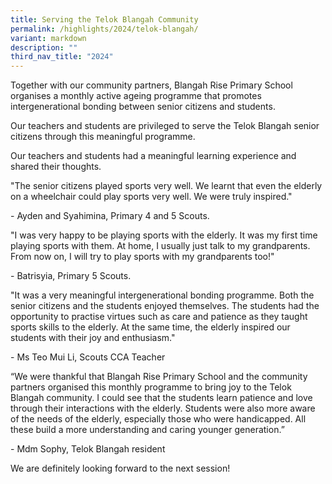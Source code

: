 ```yaml
---
title: Serving the Telok Blangah Community
permalink: /highlights/2024/telok-blangah/
variant: markdown
description: ""
third_nav_title: "2024"
---
```

<p>Together with our community partners, Blangah Rise Primary School organises
a monthly active ageing programme that promotes intergenerational bonding
between senior citizens and students.</p>
<p>Our teachers and students are privileged to serve the Telok Blangah senior
citizens through this meaningful programme.</p>
<p>Our teachers and students had a meaningful learning experience and shared
their thoughts.</p>
<p></p>
<p>"The senior citizens played sports very well. We learnt that even the
elderly on a wheelchair could play sports very well. We were truly inspired."</p>
<p>- Ayden and Syahimina, Primary 4 and 5 Scouts.</p>
<p>"I was very happy to be playing sports with the elderly. It was my first
time playing sports with them. At home, I usually just talk to my grandparents.
From now on, I will try to play sports with my grandparents too!"</p>
<p>- Batrisyia, Primary 5 Scouts.</p>
<p>"It was a very meaningful intergenerational bonding programme. Both the
senior citizens and the students enjoyed themselves. The students had the
opportunity to practise virtues such as care and patience as they taught
sports skills to the elderly. At the same time, the elderly inspired our
students with their joy and enthusiasm."</p>
<p>- Ms Teo Mui Li, Scouts CCA Teacher</p>
<p>“We were thankful that Blangah Rise Primary School and the community partners
organised this monthly programme to bring joy to the Telok Blangah community.
I could see that the students learn patience and love through their interactions
with the elderly. Students were also more aware of the needs of the elderly,
especially those who were handicapped. All these build a more understanding
and caring younger generation.”</p>
<p>- Mdm Sophy, Telok Blangah resident</p>
<p>We are definitely looking forward to the next session!</p>

